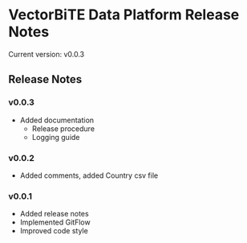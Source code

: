 # VectorBiTE Data Platform Release Notes
Current version: v0.0.3
## Release Notes
### v0.0.3
- Added documentation
    - Release procedure
    - Logging guide
### v0.0.2
- Added comments, added Country csv file
### v0.0.1
- Added release notes
- Implemented GitFlow
- Improved code style
